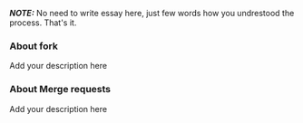 ***NOTE:*** No need to write essay here, just few words how you undrestood the process. That's it.



### About fork

Add your description here

### About Merge requests

Add your description here
